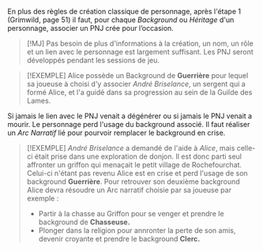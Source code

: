 En plus des règles de création classique de personnage, après l'étape 1 (Grimwild, page 51) il faut, pour chaque *Background* ou *Héritage* d'un personnage, associer un PNJ crée pour l’occasion.

> [!MJ] 
> Pas besoin de plus d'informations à la création, un nom, un rôle et un lien avec le personnage est largement suffisant. Les PNJ seront développés pendant les sessions de jeu.


> [!EXEMPLE] 
> Alice possède un Background de **Guerrière** pour lequel sa joueuse à choisi d'y associer *André Briselance*, un sergent qui a formé Alice, et l'a guidé dans sa progression au sein de la Guilde des Lames.

Si jamais le lien avec le PNJ venait a dégénérer ou si jamais le PNJ venait a mourir. Le personnage perd l'usage du background associé. Il faut réaliser un *Arc Narratif* lié pour pourvoir remplacer le background en crise. 

> [!EXEMPLE]
> *André Briselance* a demandé de l'aide à *Alice*, mais celle-ci était prise dans une exploration de donjon. Il est donc parti seul affronter un griffon qui menaçait le petit village de  Rochefourchat.
> Celui-ci n'étant pas revenu Alice est en crise et perd l'usage de son background **Guerrière**.
> Pour retrouver son deuxième background Alice devra résoudre un Arc narratif choisie par sa joueuse par exemple : 
> - Partir à la chasse au Griffon pour se venger et prendre le background de **Chasseuse.** 
> - Plonger dans la religion pour annronter la perte de son amis, devenir croyante et prendre le background **Clerc.**





